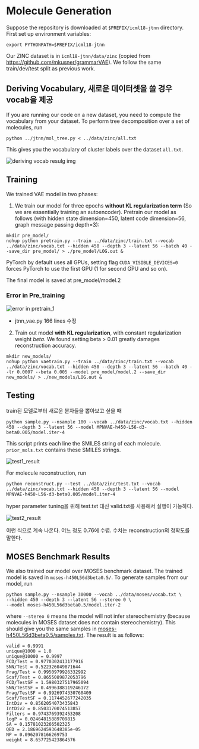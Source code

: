 # Molecule Generation
Suppose the repository is downloaded at `$PREFIX/icml18-jtnn` directory. First set up environment variables:
```
export PYTHONPATH=$PREFIX/icml18-jtnn
```
Our ZINC dataset is in `icml18-jtnn/data/zinc` (copied from https://github.com/mkusner/grammarVAE). 
We follow the same train/dev/test split as previous work. 

## Deriving Vocabulary, 새로운 데이터셋을 쓸 경우 vocab을 제공 
If you are running our code on a new dataset, you need to compute the vocabulary from your dataset.
To perform tree decomposition over a set of molecules, run
```
python ../jtnn/mol_tree.py < ../data/zinc/all.txt
```
This gives you the vocabulary of cluster labels over the dataset `all.txt`.

![deriving vocab resulg img](./result_img/deriving_vocabulary_result.png)

## Training
We trained VAE model in two phases:
1. We train our model for three epochs **without KL regularization term** (So we are essentially training an autoencoder).
Pretrain our model as follows (with hidden state dimension=450, latent code dimension=56, graph message passing depth=3):
```
mkdir pre_model/
nohup python pretrain.py --train ../data/zinc/train.txt --vocab ../data/zinc/vocab.txt --hidden 450 --depth 3 --latent 56 --batch 40 --save_dir pre_model/ > ./pre_model/LOG.out &
```
PyTorch by default uses all GPUs, setting flag `CUDA_VISIBLE_DEVICES=0` forces PyTorch to use the first GPU (1 for second GPU and so on).

The final model is saved at pre_model/model.2

### Error in Pre_training
![error in pretrain_1](./error_img/pretrain_err_1.png)
- jtnn_vae.py 166 lines 수정

2. Train out model **with KL regularization**, with constant regularization weight $beta$. 
We found setting beta > 0.01 greatly damages reconstruction accuracy.
```
mkdir new_models/
nohup python vaetrain.py --train ../data/zinc/train.txt --vocab ../data/zinc/vocab.txt --hidden 450 --depth 3 --latent 56 --batch 40 --lr 0.0007 --beta 0.005 --model pre_model/model.2 --save_dir new_models/ > ./new_models/LOG.out &
```

## Testing
train된 모델로부터 새로운 분자들을 뽑아보고 싶을 때
```
python sample.py --nsample 100 --vocab ../data/zinc/vocab.txt --hidden 450 --depth 3 --latent 56 --model MPNVAE-h450-L56-d3-beta0.005/model.iter-4
```
This script prints each line the SMILES string of each molecule. `prior_mols.txt` contains these SMILES strings.

![test1_result](./result_img/test1_result.png)

For molecule reconstruction, run  
```
python reconstruct.py --test ../data/zinc/test.txt --vocab ../data/zinc/vocab.txt --hidden 450 --depth 3 --latent 56 --model MPNVAE-h450-L56-d3-beta0.005/model.iter-4
```
hyper parameter tuning을 위해 test.txt 대신 valid.txt를 사용해서 실행이 가능하다.

![test2_result](./result_img/test2_result.png)

이런 식으로 계속 나온다. 어느 정도 0.76에 수렴. 수치는 reconstruction의 정확도를 말한다.

## MOSES Benchmark Results
We also trained our model over MOSES benchmark dataset. The trained model is saved in `moses-h450L56d3beta0.5/`. To generate samples from our model, run
```
python sample.py --nsample 30000 --vocab ../data/moses/vocab.txt \
--hidden 450 --depth 3 --latent 56 --stereo 0 \
--model moses-h450L56d3beta0.5/model.iter-2
```
where `--stereo 0` means the model will not infer stereochemistry (because molecules in MOSES dataset does not contain stereochemistry). This should give you the same samples in [moses-h450L56d3beta0.5/samples.txt](moses-h450L56d3beta0.5/samples.txt). The result is as follows:
```
valid = 0.9991
unique@1000 = 1.0
unique@10000 = 0.9997
FCD/Test = 0.9770302413177916
SNN/Test = 0.522326049871644
Frag/Test = 0.9950979926332992
Scaf/Test = 0.8655089872053796
FCD/TestSF = 1.5980327517965094
SNN/TestSF = 0.4996388119246172
Frag/TestSF = 0.9926974330760409
Scaf/TestSF = 0.1174452677242035
IntDiv = 0.8562054073435843
IntDiv2 = 0.8503170074513857
Filters = 0.9743769392453208
logP = 0.02464815889709815
SA = 0.15781023266502325
QED = 2.1869624593648385e-05
NP = 0.0962078166269753
weight = 8.657725423864576
```
